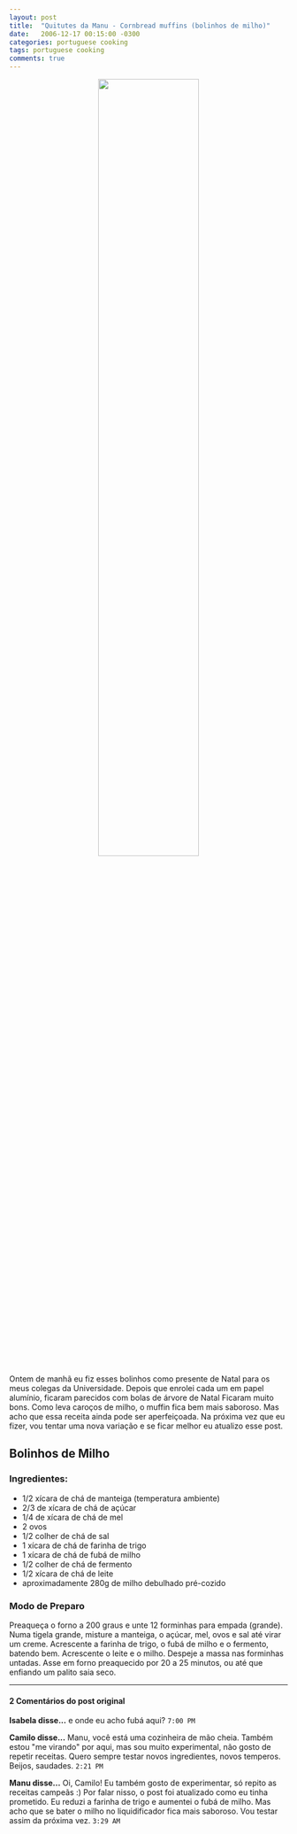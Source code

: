 ```yaml
---
layout: post
title:  "Quitutes da Manu - Cornbread muffins (bolinhos de milho)"
date:   2006-12-17 00:15:00 -0300
categories: portuguese cooking
tags: portuguese cooking
comments: true
---
```


<center><img class="post-image" src="/blog/images/cornbread_muffins.jpg" width="60%"></center>
Ontem de manhã eu fiz esses bolinhos como presente de Natal para os meus colegas da Universidade. Depois que enrolei cada um em papel alumínio, ficaram parecidos com bolas de árvore de Natal  Ficaram muito bons. Como leva caroços de milho, o muffin fica bem mais saboroso. Mas acho que essa receita ainda pode ser aperfeiçoada. Na próxima vez que eu fizer, vou tentar uma nova variação e se ficar melhor eu atualizo esse post. 

## Bolinhos de Milho

### Ingredientes:

* 1/2 xícara de chá de manteiga (temperatura ambiente)
* 2/3 de xícara de chá de açúcar
* 1/4 de xícara de chá de mel
* 2 ovos
* 1/2 colher de chá de sal
* 1 xícara de chá de farinha de trigo
* 1 xícara de chá de fubá de milho
* 1/2 colher de chá de fermento
* 1/2 xícara de chá de leite
* aproximadamente 280g de milho debulhado pré-cozido

### Modo de Preparo
Preaqueça o forno a 200 graus e unte 12 forminhas para empada (grande).
Numa tigela grande, misture a manteiga, o açúcar, mel, ovos e sal até virar um creme. Acrescente a farinha de trigo, o fubá de milho e o fermento, batendo bem. Acrescente o leite e o milho. Despeje a massa nas forminhas untadas.
Asse em forno preaquecido por 20 a 25 minutos, ou até que enfiando um palito saia seco.

---

#### 2 Comentários do post original
**Isabela disse...**
e onde eu acho fubá aqui? `7:00 PM`  

**Camilo disse...**
Manu, você está uma cozinheira de mão cheia. Também estou "me virando" por aqui, mas sou muito experimental, não gosto de repetir receitas. Quero sempre testar novos ingredientes, novos temperos.
Beijos, saudades. `2:21 PM`  

**Manu disse...**
Oi, Camilo!
Eu também gosto de experimentar, só repito as receitas campeãs :)
Por falar nisso, o post foi atualizado como eu tinha prometido.
Eu reduzi a farinha de trigo e aumentei o fubá de milho. Mas acho que se bater o milho no liquidificador fica mais saboroso. Vou testar assim da próxima vez. `3:29 AM`  

